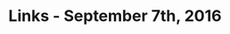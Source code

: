 ---
title: Links - September 7th, 2016
layout: links
category: links
articles:
  - title: Knowledge (2015)
    author: Albert Wenger
    source: Continuations
    url: http://continuations.com/post/112600207935/knowledge
    note: In this post, Albert defines knowledge from a humanistic perspective. It nicely ties into a recent article I shared about <a href="http://www.meltingasphalt.com/a-nihilists-guide-to-meaning/">nihilism</a>. Knowledge only matters if it is worth reproducing.
    tags:
        - Philosophy
        - Culture
  - title: Learning and mastering isn’t the same
    author: David Heinemeier Hansson
    source: Signal V. Noise
    url: https://m.signalvnoise.com/correcting-unrealistic-expectations-b75c7039445d
    note: Slowly, one abstraction at a time, software engineering has become more and more accessible. The advent of Ruby on Rails marked the beginning of a wave that lowered the barriers to entry for programming, particularly web development, for thousand of engineers. I am one of them. Now it is time to put in the hours and master the craft.
    tags:
        - Programming
        - Technology
        - Education
  - title: "Story of My Life: How Narrative Creates Personality"
    author: Julie Beck
    source: The Atlantic
    url: http://www.theatlantic.com/health/archive/2015/08/life-stories-narrative-psychology-redemption-mental-health/400796/
    note: We contain multitudes. Our idea of the "self" is just an aggregate of layers of all previous actions and states of mind, wrapped in a narrative that also changes over time. It'd be an interesting exercise to try and model this computationally, somehow.
    tags:
        - Psychology
        - Cognitive Science
  - title: When You Change the World and No One Notices
    author: Morgan Housel
    source: Collaborative Fund
    url: http://www.collaborativefund.com/blog/when-you-change-the-world-and-no-one-notices/
    note: Real innovation takes time. It is, however, important to remember that cycles are contracting. Innovation itself is <a href="https://pbs.twimg.com/media/CrwxSD0UAAAvGIX.jpg">accelerating</a>, and that needs to go into our decision making models, too.
    tags:
        - Technology
        - Startups
  - title: How Apple Helped Create Ireland’s Economies, Real and Fantastical
    author: Adam Davidson
    source: The New Yorker
    url: http://www.newyorker.com/business/currency/how-apple-helped-create-irelands-economies-real-and-fantastical
    note: The events that are developing in the EU right now are potentially more important to the future of global culture than most people realize. Whatever conclusion comes from this case might define sovereignty and jurisdiction across national and supranational borders. As Tim Cook posits in his <a href="http://www.apple.com/ie/customer-letter/">letter</a>, "at its root, the Commission’s case is not about how much Apple pays in taxes. It is about which government collects the money," and that is the actually interesting question here.
    tags:
        - Technology
        - Economics
        - Politics
  - title: How Harambe Became the Perfect Meme
    author: Venkatesh Rao
    source: The Atlantic
    url: http://www.theatlantic.com/technology/archive/2016/09/harambe-the-perfect-meme/498743/
    tags:
        - Culture
---